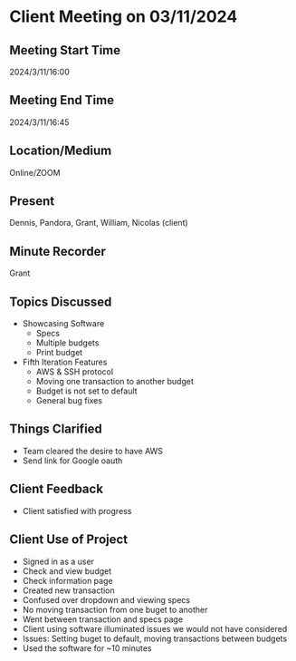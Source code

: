 # Client Meeting on 03/11/2024

## Meeting Start Time

2024/3/11/16:00

## Meeting End Time

2024/3/11/16:45

## Location/Medium

Online/ZOOM

## Present

Dennis, Pandora, Grant, William, Nicolas (client)

## Minute Recorder

Grant

## Topics Discussed
* Showcasing Software
  * Specs
  * Multiple budgets
  * Print budget
* Fifth Iteration Features
  * AWS & SSH protocol
  * Moving one transaction to another budget
  * Budget is not set to default
  * General bug fixes

## Things Clarified
* Team cleared the desire to have AWS
* Send link for Google oauth

## Client Feedback
* Client satisfied with progress

## Client Use of Project
* Signed in as a user
* Check and view budget
* Check information page
* Created new transaction
* Confused over dropdown and viewing specs
* No moving transaction from one buget to another
* Went between transaction and specs page
* Client using software illuminated issues we would not have considered
* Issues: Setting buget to default, moving transactions between budgets
* Used the software for ~10 minutes
